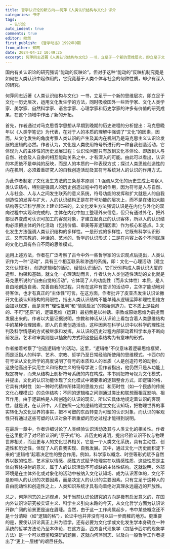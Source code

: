 ```yaml
---
title: 哲学认识论的新方向——何萍《人类认识结构与文化》评介
categories: 书评
tags:
  - 认识论
auto_indent: true
comments: true
editor: 皎然
first_publish: 《哲学动态》1992年9期
from_other: 知网
date: 2024-04-13 10:49:25
excerpt: 何萍同志近著《人类认识结构与文化》一书，立足于一个新的思维层次，即立足于文化一历史层次，运用文化发生学的方法，同时吸收国外一些哲学家、文化人类学家、美学家、自然科学家、语言学家、心理学家和历史学家的许多有价值的研究成果，在这个领域中作出了新的开拓。
---
```

国内有关认识论的研究强调“能动的反映论”。但对于这种“能动的”反映机制究竟是如何在人类认识中起作用的，它究竟基于人类个体与社会的何种性质，却少有深入的研究。

何萍同志近著《人类认识结构与文化》一书，立足于一个新的思维层次，即立足于文化一历史层次，运用文化发生学的方法，同时吸收国外一些哲学家、文化人类学家、美学家、自然科学家、语言学家、心理学家和历史学家的许多有价值的研究成果，在这个领域中作出了新的开拓。

首先，作者通过对马克思哲学思想从早期到晚期的历史进程的分析提出：马克思晚年以《人类学笔记》为代表，在对于人的本质的理解中强调了“文化”的因素，因而，从文化发生的角度考察人类认识的产生及其内在机制乃是马克思主义认识论发展的逻辑的必然。作者认为，文化是人类使用符号所进行的一种自我创造活动，它体现为人的主体性的历史发展过程；认识论问题只有放到文化本体论、即放到人与自然、社会及人自身的相互能动关系之中，才有深入的可能。由此可以看出，认识的本质绝不是单纯的反映，而是人的本质的一种表现方式；探讨人类思维创造性的内在机制，必须着重研究人的自我创造活动及其符号系统对人的认识的作用方式。

为此作者制定了文化发生方法的三条基本原则：1.强调从文化的历史生成上考察人类认识结构，特别是强调人的历史创造过程中符号的作用，因为符号是人与自然、人与社会、人与人之间发生联系的意义系统，符号功能的发挥和扩大就是人的自我创造性的发挥与扩大，人的认识结构正是在符号功能的层次上，而不是在诸如大脑结构等实证科学层次上建立起来的。2.文化发生方法强调认识是在内化与外化的双向过程中实现和完成的，主体在内化中加工整理外来信息，但只有通过外化，把外部世界变成可认识可加工的客观对象，才建立起真正的认识客体，所以人的认识结构必须把主体的外化活动（包括价值、审美等非逻辑因素）作为核心和基点。3.文化发生方法强调人类认识结构的多样性。一是形式的多样性，它既有科学认识形式，又有宗教的、神话的、艺术的、哲学的认识形式；二是在内容上各个不同民族的文化也具有各自不同的思维模式。

运用上述方法，作者在广泛考察了古今中外一些哲学家的认识观点后提出，人类认识作为一种“活动”，具有三个相互联系和渗透的系统，即：文化一心理活动（建立文化认知场）、创造逻辑格的活动、经验认识活动，它们分别构成人类认识大厦的造型、构架和基础。就文化一心理活动而言，作者认为人类创造性活动的文化就是马克思所说的“自由自觉的活动”，它体现了人的功能性（而非实体性）本质，是人自由地创造自我、完善自我的过程，只有在这种有意识的活动中，主体才能动地对待客体，也才有真正的“主体性”可言。在这方面，作者批评了皮亚杰发生认识论撇开文化谈认知结构的局限性，指出人类认识结构不能单纯从逻辑运算和理性思维方面加以规定，而是具有“理性批判”和“情感启发”的原始创造力，它本质上是独创的、不可“还原”的，逻辑思维（运算）最初倒是以神话、宗教或原始思维为前提而发展出来的。作者以大量证据说明，宗教和神话从认识论上看包含着人类思维结构中的某种合理因素，即人的自我创造活动，这种因素在科学认识中以科学的理性批判及科学情感的方式被继承和发挥，从认识的历史过程内部驱动着科学本身不断向前发展。艺术和审美则是以抽象的方式将这些因素结构为有意味的形式。

作者接着考察了“创造逻辑格”的活动。这里，“逻辑格”不仅意味着逻辑思维框架，而是泛指人的科学、艺术、宗教、哲学乃至日常经验所使用的思维模式。卡西尔的符号论从文化哲学的高度说明了符号的本质和人的本质（人是创造符号的动物），这使他高出于实用主义和结构主义的符号学说；但作者指出，他仍然只是从功能上规定符号，而未从结构上剖析符号系统的内在构成。本书则把符号视为文化模式，并提出，文化的认识功能体现了文化模式中诸要素的逻辑整合方式，即逻辑的格，它具有共时性（如一种时代精神所体现的思维方式）和历时性（如一个民族的传统文化心理模式）的总体结构；不同的逻辑格之间则通过类比和联想而相互影响、相互作用。由于逻辑格是人所创造的认识的现实，所以它具体地规定着认识的客观性，就是说，在认识中，人们按照一定的逻辑格建立文化认知场，把物理世界的事实转化为文化世界的事实，把不可塑的东西转变为可塑的认识对象，而认识的客观性只有通过这些可塑的认识对象不断重塑的历史过程才能得到说明。

在最后一章中，作者详细讨论了人类经验认识活动及其与人类文化的相关性。作者在这里批评了对经验认识的“原子式”的、非历史的说明，提出经验认识不仅与物理世界相关，而且更与人的文化世界相关，它是一个人类文化系统，具有主动性、创造性和历史性，体现了人的自我实现、自我发展。其中，通过文化一历史而积淀下来的“逻辑格”起着决定性的整合作用。例如，科学家以概念、时空等形式赋予自然界以数的性质，艺术家以情感、感性方式赋予物理实在以情感性质、这些性质是主体向客体投射的意义，属于人的认识活动不可或缺的主体性结构。这就说明，外部环境是在主体外化或对象化的活动中被纳入文化认知场、成为认识客体的，文化不是影响人的认识的次要因素，而是决定人的认识的主要因素。只有立足于这种人的自由能动性和创造性之上，人类知识系统才具有向着绝对真理永远逼近的开放性。

总之，何萍同志的上述观点，对于当前认识论研究的方向是极有启发意义的，在国内外认识论研究被实证主义、科学主义引向末路的今天，从文化哲学方面为认识论开辟广阔的前景更是迫在眉睫。当然，由于这一工作尚属起步，书中某些概念还不是十分清晰（如“逻辑的格”），论证中也并非没有可以进一步商榷的地方。更重要的是，要使认识论真正上升为哲学，还有必要为文化学或文化发生学本身确立一种系统的哲学方法论乃至本体论，在这方面，西方当代现象学（包括卡西尔的现象学方法）是一个可以借鉴和深研的题目，这就向何萍同志、以及向一般哲学工作者提出了“更上一层楼”的艰巨任务。
